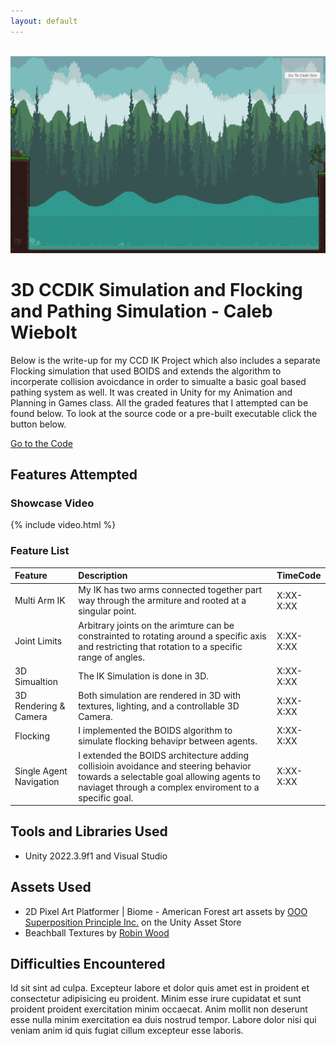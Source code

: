 ```yaml
---
layout: default
---
```

<div id="HeaderPics">

 <img src="./assets/img/ClothSimPic.png" alt=""> 
 <img src="./assets/img/ShallowWaterSimPic.png" alt=""> 
 
</div>

# 3D CCDIK Simulation and Flocking and Pathing Simulation - Caleb Wiebolt

Below is the write-up for my CCD IK Project which also includes a separate Flocking simulation that used BOIDS and extends the algorithm to incorperate collision avoicdance in order to simualte a basic goal based pathing system as well. It was created in Unity for my Animation and Planning in Games class. All the graded features that I attempted can be found below. To look at the source code or a pre-built executable click the button below. 

<a href="{{ site.github.repository_url }}" class="btn btn-dark">Go to the Code</a>



## Features Attempted
### Showcase Video


{% include video.html %}


### Feature List

| Feature                           | Description       | TimeCode |
|:-------------                     |:------------------|:------|
| Multi Arm IK          | My IK has two arms connected together part way through the armiture and rooted at a singular point. | X:XX-X:XX  |
| Joint Limits       | Arbitrary joints on the arimture can be constrainted to rotating around a specific axis and restricting that rotation to a specific range of angles. | X:XX-X:XX   |
| 3D Simualtion  | The IK Simulation is done in 3D. | X:XX-X:XX |
| 3D Rendering & Camera | Both simulation are rendered in 3D with textures, lighting, and a controllable 3D Camera. | X:XX-X:XX |
| Flocking   | I implemented the BOIDS algorithm to simulate flocking behavipr between agents. | X:XX-X:XX   |
| Single Agent Navigation   | I extended the BOIDS architecture adding collisioin avoidance and steering behavior towards a selectable goal allowing agents to naviaget through a complex enviroment to a specific goal. | X:XX-X:XX   |



## Tools and Libraries Used
*   Unity 2022.3.9f1 and Visual Studio


## Assets Used
*   2D Pixel Art Platformer \| Biome - American Forest art assets by <a href="https://assetstore.unity.com/packages/2d/environments/2d-pixel-art-platformer-biome-american-forest-255694"> OOO Superposition Principle Inc.</a> on the Unity Asset Store
* Beachball Textures by <a href="https://www.robinwood.com/Catalog/FreeStuff/Textures/TexturePages/BallMaps.html">Robin Wood</a>


## Difficulties Encountered
Id sit sint ad culpa. Excepteur labore et dolor quis amet est in proident et consectetur adipisicing eu proident. Minim esse irure cupidatat et sunt proident proident exercitation minim occaecat. Anim mollit non deserunt esse nulla minim exercitation ea duis nostrud tempor. Labore dolor nisi qui veniam anim id quis fugiat cillum excepteur esse laboris.

